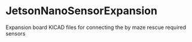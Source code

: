 # JetsonNanoSensorExpansion
Expansion board KICAD files for connecting the by maze rescue required sensors
